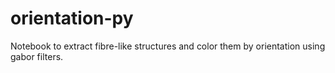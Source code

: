 # orientation-py
Notebook to extract fibre-like structures and color them by orientation using gabor filters.
